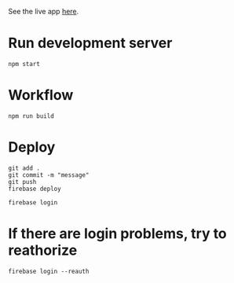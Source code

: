 See the live app [here](https://recipe-react-app-ad1cc.web.app/).

# Run development server

```shell
npm start
```

# Workflow

```shell
npm run build
```

# Deploy

```shell
git add .
git commit -m "message"
git push
firebase deploy
```

```shell
firebase login
```

# If there are login problems, try to reathorize

```shell
firebase login --reauth
```
